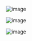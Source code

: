 
![image](https://user-images.githubusercontent.com/11724095/216546069-dc4ffaa8-73e7-458d-86ce-e4107c04b06c.png)

![image](https://user-images.githubusercontent.com/11724095/216546233-805998fb-7772-4f5f-bd47-74e80c9948db.png)

![image](https://user-images.githubusercontent.com/11724095/216546265-894a4c65-d958-4f32-bb4f-0a61d3493882.png)

